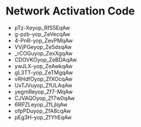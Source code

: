 # Network Activation Code
* pTz-Xeyop_RfS5EqAw
* g-pzb-yop_ZeVecqAw
* 4-PnR-yop_ZevPMqAw
* VVjPGeyop_Ze5dsqAw
* _rCOGuyop_ZexXgqAw
* CDOVKOyop_ZeBDAqAw
* ywJLX-yop_ZeAwkqAw
* gL3TT-yop_ZeTMgqAw
* vRHdfOyop_ZfXOcqAw
* UxTJVuyop_ZfULAqAw
* yegmReyop_Zf7-MqAw
* CJVAQOyop_Zf7w0qAw
* 6RPZLeyop_ZfLjIqAw
* ofpPDuyop_ZfA8cqAw
* pEg3H-yop_ZfYhEqAw